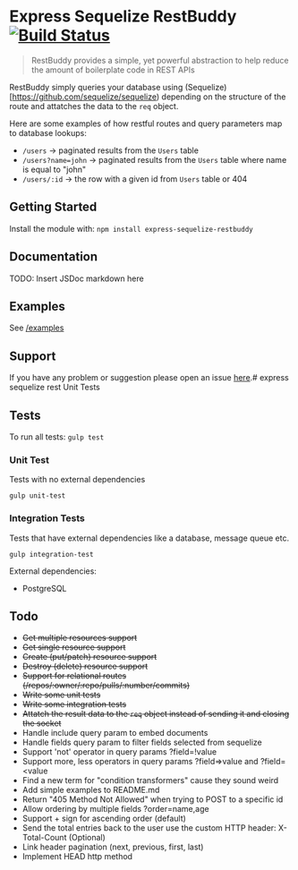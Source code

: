 # Express Sequelize RestBuddy [![Build Status](https://travis-ci.org/sveinnfannar/express-sequelize-restbuddy.svg?branch=master)](https://travis-ci.org/sveinnfannar/express-sequelize-restbuddy)
> RestBuddy provides a simple, yet powerful abstraction to help reduce the amount of boilerplate code in REST APIs

RestBuddy simply queries your database using (Sequelize)[https://github.com/sequelize/sequelize) depending on the structure of the route and attatches the data to the `req` object.

Here are some examples of how restful routes and query parameters map to database lookups: 
- `/users` -> paginated results from the `Users` table 
- `/users?name=john` -> paginated results from the `Users` table where name is equal to "john"
- `/users/:id` -> the row with a given id from `Users` table or 404

## Getting Started
Install the module with: `npm install express-sequelize-restbuddy`

## Documentation
TODO: Insert JSDoc markdown here

## Examples
See [/examples](https://github.com/sveinnfannar/express-sequelize-restbuddy/tree/master/examples)

## Support
If you have any problem or suggestion please open an issue [here](https://github.com/ozinc/express-sequelize-restbuddy/issues).# express sequelize rest Unit Tests

## Tests
To run all tests:
`gulp test`

### Unit Test
Tests with no external dependencies

`gulp unit-test`

### Integration Tests
Tests that have external dependencies like a database, message queue etc.

`gulp integration-test`

External dependencies:
- PostgreSQL

## Todo
- ~~Get multiple resources support~~
- ~~Get single resource support~~
- ~~Create (put/patch) resource support~~
- ~~Destroy (delete) resource support~~
- ~~Support for relational routes (/repos/:owner/:repo/pulls/:number/commits)~~
- ~~Write some unit tests~~
- ~~Write some integration tests~~
- ~~Attatch the result data to the `req` object instead of sending it and closing the socket~~
- Handle include query param to embed documents
- Handle fields query param to filter fields selected from sequelize
- Support 'not' operator in query params ?field=!value
- Support more, less operators in query params ?field=>value and ?field=<value
- Find a new term for "condition transformers" cause they sound weird
- Add simple examples to README.md
- Return "405 Method Not Allowed" when trying to POST to a specific id
- Allow ordering by multiple fields ?order=name,age
- Support + sign for ascending order (default)
- Send the total entries back to the user use the custom HTTP header: X-Total-Count (Optional)
- Link header pagination (next, previous, first, last)
- Implement HEAD http method
